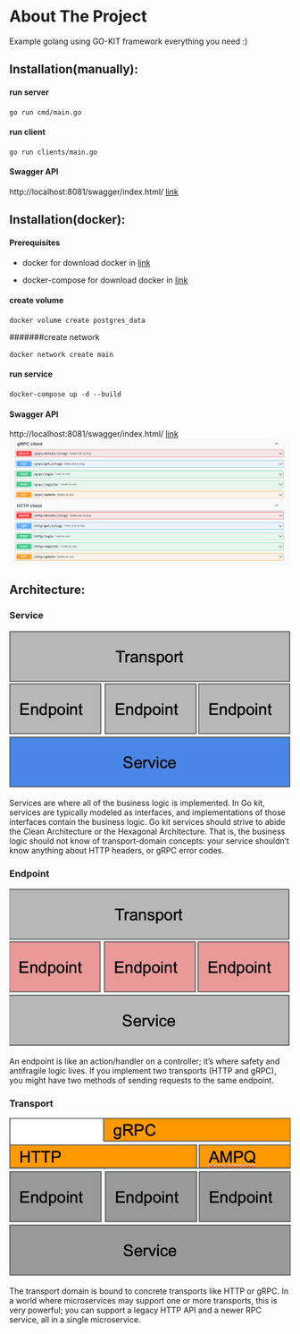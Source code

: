 # About The Project
Example golang using GO-KIT framework everything you need :)

## Installation(manually):

   #### run server

    go run cmd/main.go


   #### run client

    go run clients/main.go
    
   #### Swagger API

http://localhost:8081/swagger/index.html/ [link](http://localhost:8081/swagger/index.html)

## Installation(docker):
   #### Prerequisites
   - docker
      for download docker in [link](https://docs.docker.com/engine/install/)

   - docker-compose
      for download docker in [link](https://docs.docker.com/compose/install/)
  
   #### create volume

    docker volume create postgres_data
   
   #######create network
   
    docker network create main
   
   #### run service 
 
    docker-compose up -d --build

   #### Swagger API

http://localhost:8081/swagger/index.html/ [link](http://localhost:8081/swagger/index.html/)
![annual_sales](images/swagger.png)


## Architecture:

### Service
![annual_sales](images/gokit_service.png)

Services are where all of the business logic is implemented. In Go kit, services are typically modeled as interfaces, and implementations of those interfaces contain the business logic. Go kit services should strive to abide the Clean Architecture or the Hexagonal Architecture. That is, the business logic should not know of transport-domain concepts: your service shouldn’t know anything about HTTP headers, or gRPC error codes.

### Endpoint
![annual_sales](images/gokit_endpoint.png)

An endpoint is like an action/handler on a controller; it’s where safety and antifragile logic lives. If you implement two transports (HTTP and gRPC), you might have two methods of sending requests to the same endpoint.

### Transport
![annual_sales](images/gokit_transport.png)

The transport domain is bound to concrete transports like HTTP or gRPC. In a world where microservices may support one or more transports, this is very powerful; you can support a legacy HTTP API and a newer RPC service, all in a single microservice.
